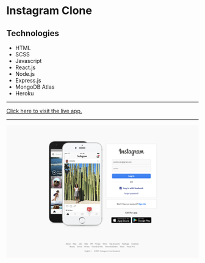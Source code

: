 # Instagram Clone

## Technologies

-   HTML
-   SCSS
-   Javascript
-   React.js
-   Node.js
-   Express.js
-   MongoDB Atlas
-   Heroku

---

[Click here to visit the live app. ](https://pm-ig-clone.herokuapp.com/landing)

---

![Screenshot](./IG-clone.png)
